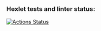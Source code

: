 ### Hexlet tests and linter status:
[![Actions Status](https://github.com/ev1-av1-ness/java-project-71/workflows/hexlet-check/badge.svg)](https://github.com/ev1-av1-ness/java-project-71/actions)